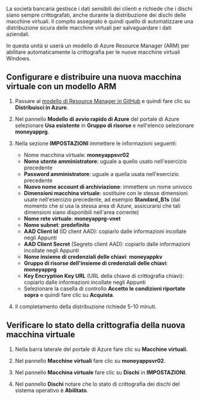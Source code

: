 La società bancaria gestisce i dati sensibili dei clienti e richiede che i dischi siano sempre crittografati, anche durante la distribuzione dei dischi delle macchine virtuali. Il compito assegnato è quindi quello di automatizzare una distribuzione sicura delle macchine virtuali per salvaguardare i dati aziendali.

In questa unità si userà un modello di Azure Resource Manager (ARM) per abilitare automaticamente la crittografia per le nuove macchine virtuali Windows.

## <a name="configure-and-deploy-a-new-vm-using-an-arm-template"></a>Configurare e distribuire una nuova macchina virtuale con un modello ARM

1. Passare al [modello di Resource Manager in GitHub](https://github.com/Azure/azure-quickstart-templates/tree/master/201-encrypt-create-new-vm-gallery-image) e quindi fare clic su **Distribuisci in Azure**.
1. Nel pannello **Modello di avvio rapido di Azure** del portale di Azure selezionare **Usa esistente** in **Gruppo di risorse** e nell'elenco selezionare **moneyapprg**.
1. Nella sezione **IMPOSTAZIONI** immettere le informazioni seguenti:

   - Nome macchina virtuale: **moneyappsvr02**
   - **Nome utente amministratore**: uguale a quello usato nell'esercizio precedente
   - **Password amministratore**: uguale a quella usata nell'esercizio precedente
   - **Nuovo nome account di archiviazione**: immettere un nome univoco
   - **Dimensioni macchina virtuale**: sostituire con le stesse dimensioni usate nell'esercizio precedente, ad esempio **Standard_B1s** (dal momento che si usa la stessa area di Azure, assicurarsi che tali dimensioni siano disponibili nell'area corrente)
   - **Nome rete virtuale**: **moneyapprg-vnet**
   - **Nome subnet**: **predefinito**
   - **AAD Client Id** (ID client AAD): copiarlo dalle informazioni incollate negli Appunti
   - **AAD Client Secret** (Segreto client AAD): copiarlo dalle informazioni incollate negli Appunti
   - **Nome insieme di credenziali delle chiavi**: **moneyappkv**
   - **Gruppo di risorse dell'insieme di credenziali delle chiavi**: **moneyapprg**
   - **Key Encryption Key URL** (URL della chiave di crittografia chiavi): copiarlo dalle informazioni incollate negli Appunti
   - Selezionare la casella di controllo **Accetto le condizioni riportate sopra** e quindi fare clic su **Acquista**.
1. Il completamento della distribuzione richiede 5-10 minuti.

## <a name="verify-encryption-status-of-new-vm"></a>Verificare lo stato della crittografia della nuova macchina virtuale

1. Nella barra laterale del portale di Azure fare clic su **Macchine virtuali**.

1. Nel pannello **Macchine virtuali** fare clic su **moneyappsvr02**.

1. Nel pannello **Macchina virtuale** fare clic su **Dischi** in **IMPOSTAZIONI**.

1. Nel pannello **Dischi** notare che lo stato di crittografia dei dischi del sistema operativo è **Abilitato**.
